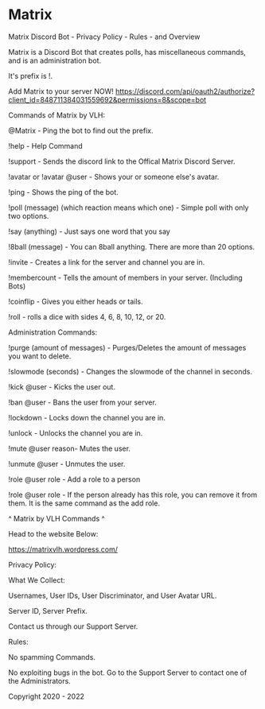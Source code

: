 # Matrix
Matrix Discord Bot - Privacy Policy - Rules - and Overview

Matrix is a Discord Bot that creates polls, has miscellaneous commands, and is an administration bot.

It's prefix is !.

Add Matrix to your server NOW! https://discord.com/api/oauth2/authorize?client_id=848711384031559692&permissions=8&scope=bot








Commands of Matrix by VLH:

@Matrix - Ping the bot to find out the prefix.

!help - Help Command

!support - Sends the discord link to the Offical Matrix Discord Server.

!avatar or !avatar @user - Shows your or someone else's avatar.

!ping - Shows the ping of the bot.

!poll (message) (which reaction means which one) - Simple poll with only two options.

!say (anything) - Just says one word that you say

!8ball (message) - You can 8ball anything. There are more than 20 options.

!invite - Creates a link for the server and channel you are in.

!membercount - Tells the amount of members in your server. (Including Bots)

!coinflip - Gives you either heads or tails.

!roll - rolls a dice with sides 4, 6, 8, 10, 12, or 20.

Administration Commands:

!purge (amount of messages) - Purges/Deletes the amount of messages you want to delete.

!slowmode (seconds) - Changes the slowmode of the channel in seconds.

!kick @user - Kicks the user out.

!ban @user - Bans the user from your server.

!lockdown - Locks down the channel you are in.

!unlock - Unlocks the channel you are in.

!mute @user reason- Mutes the user.

!unmute @user - Unmutes the user.

!role @user role - Add a role to a person

!role @user role - If the person already has this role, you can remove it from them. It is the same command as the add role.






^ Matrix by VLH Commands ^

Head to the website Below:

https://matrixvlh.wordpress.com/


Privacy Policy:

What We Collect:

Usernames, User IDs, User Discriminator, and User Avatar URL.

Server ID, Server Prefix.

Contact us through our Support Server.

Rules:

No spamming Commands.

No exploiting bugs in the bot. Go to the Support Server to contact one of the Administrators.


Copyright 2020 - 2022
